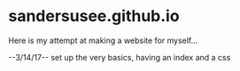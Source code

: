 # sandersusee.github.io

 Here is my attempt at making a website for myself...
 
 --3/14/17--
 set up the very basics, having an index and a css
